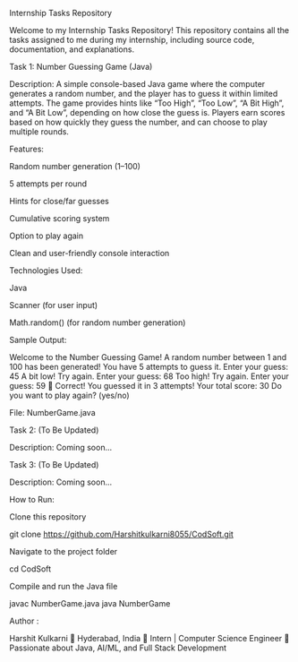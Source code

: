 Internship Tasks Repository

Welcome to my Internship Tasks Repository!
This repository contains all the tasks assigned to me during my internship, including source code, documentation, and explanations.

Task 1: Number Guessing Game (Java)

Description:
A simple console-based Java game where the computer generates a random number, and the player has to guess it within limited attempts.
The game provides hints like “Too High”, “Too Low”, “A Bit High”, and “A Bit Low”, depending on how close the guess is.
Players earn scores based on how quickly they guess the number, and can choose to play multiple rounds.

Features:

Random number generation (1–100)

5 attempts per round

Hints for close/far guesses

Cumulative scoring system

Option to play again

Clean and user-friendly console interaction

Technologies Used:

Java

Scanner (for user input)

Math.random() (for random number generation)

Sample Output:

Welcome to the Number Guessing Game!
A random number between 1 and 100 has been generated!
You have 5 attempts to guess it.
Enter your guess: 45
A bit low! Try again.
Enter your guess: 68
Too high! Try again.
Enter your guess: 59
🎉 Correct! You guessed it in 3 attempts!
Your total score: 30
Do you want to play again? (yes/no)


File: NumberGame.java

Task 2: (To Be Updated)

Description: Coming soon...

Task 3: (To Be Updated)

Description: Coming soon...

How to Run:

Clone this repository

git clone https://github.com/Harshitkulkarni8055/CodSoft.git


Navigate to the project folder

cd CodSoft


Compile and run the Java file

javac NumberGame.java
java NumberGame

Author :

Harshit Kulkarni
📍 Hyderabad, India
💼 Intern | Computer Science Engineer
🚀 Passionate about Java, AI/ML, and Full Stack Development
